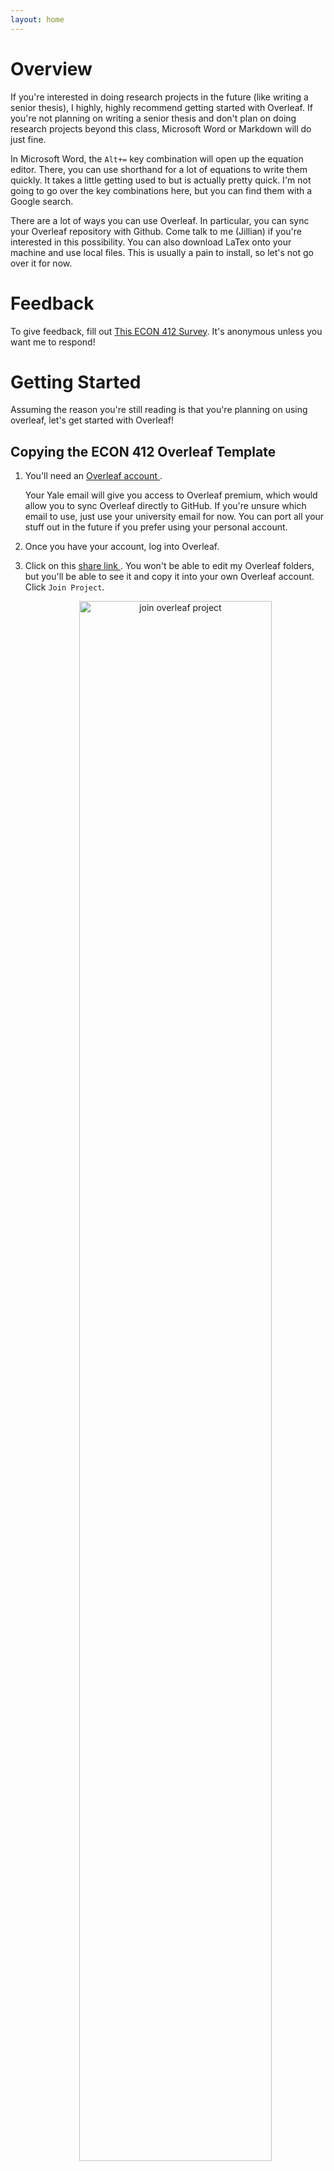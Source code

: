```yaml
---
layout: home
---
```


# Overview

If you're interested in doing research projects in the future (like writing a senior thesis), I highly, highly recommend getting started with Overleaf. If you're not planning on writing a senior thesis and don't plan on doing research projects beyond this class, Microsoft Word or Markdown will do just fine.

In Microsoft Word, the `Alt+=` key combination will open up the equation editor. There, you can use shorthand for a lot of equations to write them quickly. It takes a little getting used to but is actually pretty quick. I'm not going to go over the key combinations here, but you can find them with a Google search.

There are a lot of ways you can use Overleaf. In particular, you can sync your Overleaf repository with Github. Come talk to me (Jillian) if you're interested in this possibility. You can also download LaTex onto your machine and use local files. This is usually a pain to install, so let's not go over it for now.

# Feedback

To give feedback, fill out [This ECON 412 Survey](https://docs.google.com/forms/d/e/1FAIpQLSfWYUyhNyq6OfDbsTyurtNOa1xjKZzi5CK36wMbdPHCRPVURQ/viewform?usp=sf_link). It's anonymous unless you want me to respond!

# Getting Started 

Assuming the reason you're still reading is that you're planning on using overleaf, let's get started with Overleaf!

## Copying the ECON 412 Overleaf Template

1. You'll need an <a href = "https://www.overleaf.com/" > Overleaf account </a>.

    Your Yale email will give you access to Overleaf premium, which would allow you to sync Overleaf directly to GitHub. If you're unsure which email to use, just use your university email for now. You can port all your stuff out in the future if you prefer using your personal account.

2. Once you have your account, log into Overleaf.

3. Click on this <a href = "https://www.overleaf.com/read/wsrdjdckwmbz#f4467b" > share link </a>. You won't be able to edit my Overleaf folders, but you'll be able to see it and copy it into your own Overleaf account. Click `Join Project`.

    <div class="figure" align="center">
    <img src="https://stallman-j.github.io/LaTekonomer/figures/how-tos/ECON-412/overleaf_01.png" alt="join overleaf project" width="80%" />
    <p class="caption">Join the ECON 412 Overleaf Project </p>
    </div> 


4. Click "Menu" on the top left of the screen with the project showing in Overleaf, and then "Copy Project"
    
    <div class="figure" align="center">
    <img src="https://stallman-j.github.io/LaTekonomer/figures/how-tos/ECON-412/overleaf_02.png" alt="menu button" width="80%" />
    <p class="caption">Menu</p>
    </div> 

    <div class="figure" align="center">
    <img src="https://stallman-j.github.io/LaTekonomer/figures/how-tos/ECON-412/overleaf_03.png" alt="copy overleaf project" width="20%" />
    <p class="caption">Copy the Overleaf Project</p>
    </div> 


5. Rename to something like "ECON-412_your-name". 

    You might not want to use just "ECON-412" the way the following figure shows. If you're using Overleaf for your project, you'll most likely end up using one of your group member's Overleaf projects as your group project and will share it with all the meembers of your group. 

    You'll all then be able to view and edit these files in real time. It's like Google Docs, but so much geekier.

    <div class="figure" align="center">
    <img src="https://stallman-j.github.io/LaTekonomer/figures/how-tos/ECON-412/overleaf_04.png" alt="rename and create" width="40%" />
    <p class="caption">Rename and Create</p>
    </div> 

6. This should bring you to your own project page. You'll be able to access this folder any time you access Overleaf. Click on the pdf `ECON-412_HW-01_guidance.pdf` in that project page for your next steps.

    Once you get to the research project stage, I'll show you how to share this project with your groupmates. I'll update the templates folder as the semester goes on, but I'll include instructions for using that as we go.

# Copying New Files in

I'll add this for project assignment 1 once it's up. Basically you'll create new files and folders and either copy and paste the files in or download the images and upload your own.

# Downloading figures
To add

# Sharing your Overleaf with Your Group
To add

# Making a Presentation in Overleaf with Beamer

